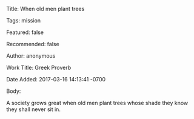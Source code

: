 Title:  When old men plant trees

Tags:   mission

Featured: false

Recommended: false

Author: anonymous

Work Title: Greek Proverb

Date Added: 2017-03-16 14:13:41 -0700

Body: 

A society grows great when old men plant trees whose shade they know they shall never sit in.

